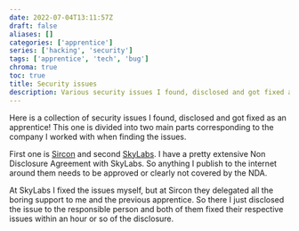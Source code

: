 ```yaml
---
date: 2022-07-04T13:11:57Z
draft: false
aliases: []
categories: ['apprentice']
series: ['hacking', 'security']
tags: ['apprentice', 'tech', 'bug']
chroma: true
toc: true
title: Security issues
description: Various security issues I found, disclosed and got fixed as an apprentice!
---
```


Here is a collection of security issues I found, disclosed and got fixed as an apprentice!
This one is divided into two main parts corresponding to the company I worked with when finding the issues.

First one is [Sircon](sircon) and second [SkyLabs](skylabs).
I have a pretty extensive Non Disclosure Agreement with SkyLabs.
So anything I publish to the internet around them needs to be approved or clearly not covered by the NDA.

At SkyLabs I fixed the issues myself, but at Sircon they delegated all the boring support to me and the previous apprentice.
So there I just disclosed the issue to the responsible person and both of them fixed their respective issues within an hour or so of the disclosure.

